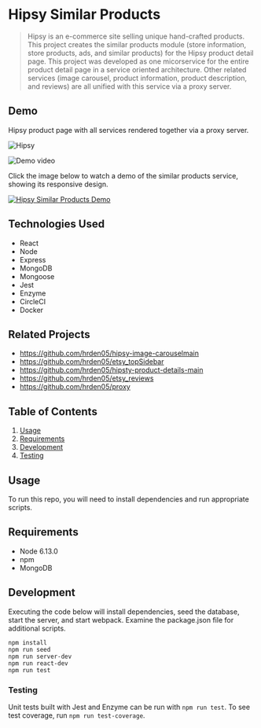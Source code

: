# Hipsy Similar Products

> Hipsy is an e-commerce site selling unique hand-crafted products. This project creates the similar products module (store information, store products, ads, and similar products) for the Hipsy product detail page. This project was developed as one micorservice for the entire product detail page in a service oriented architecture. Other related services (image carousel, product information, product description, and reviews) are all unified with this service via a proxy server.

## Demo

Hipsy product page with all services rendered together via a proxy server.

![Hipsy](https://i.ibb.co/cCZc12x/Screen-Shot-2020-08-01-at-1-56-07-PM.png)

![Demo video](hipsy_demo.gif)

Click the image below to watch a demo of the similar products service, showing its responsive design.

[![Hipsy Similar Products Demo](https://img.youtube.com/vi/rR_ECPC4_AU/hqdefault.jpg)](https://youtu.be/rR_ECPC4_AU)

## Technologies Used

  - React
  - Node
  - Express
  - MongoDB
  - Mongoose
  - Jest
  - Enzyme
  - CircleCI
  - Docker

## Related Projects

  - https://github.com/hrden05/hipsy-image-carouselmain
  - https://github.com/hrden05/etsy_topSidebar
  - https://github.com/hrden05/hipsty-product-details-main
  - https://github.com/hrden05/etsy_reviews
  - https://github.com/hrden05/proxy

## Table of Contents

1. [Usage](#Usage)
1. [Requirements](#requirements)
1. [Development](#development)
1. [Testing](#testing)

## Usage

To run this repo, you will need to install dependencies and run appropriate scripts.

## Requirements

- Node 6.13.0
- npm
- MongoDB

## Development

Executing the code below will install dependencies, seed the database, start the server, and start webpack. Examine the package.json file for additional scripts.

```
npm install
npm run seed
npm run server-dev
npm run react-dev
npm run test
```

### Testing

Unit tests built with Jest and Enzyme can be run with `npm run test`. To see test coverage, run `npm run test-coverage`.

